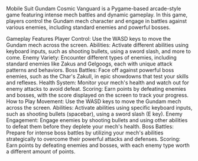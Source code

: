 Mobile Suit Gundam Cosmic Vanguard is a Pygame-based arcade-style game featuring intense mech battles and dynamic gameplay. In this game, players control the Gundam mech character and engage in battles against various enemies, including standard enemies and powerful bosses.

Gameplay Features
Player Control: Use the WASD keys to move the Gundam mech across the screen.
Abilities: Activate different abilities using keyboard inputs, such as shooting bullets, using a sword slash, and more to come.
Enemy Variety: Encounter different types of enemies, including standard enemies like Zakus and Gelgoogs, each with unique attack patterns and behaviors.
Boss Battles: Face off against powerful boss enemies, such as the Char's ZakuII, in epic showdowns that test your skills and reflexes.
Health System: Monitor your mech's health and watch out for enemy attacks to avoid defeat.
Scoring: Earn points by defeating enemies and bosses, with the score displayed on the screen to track your progress.
How to Play
Movement: Use the WASD keys to move the Gundam mech across the screen.
Abilities: Activate abilities using specific keyboard inputs, such as shooting bullets (spacebar), using a sword slash (E key).
Enemy Engagement: Engage enemies by shooting bullets and using other abilities to defeat them before they deplete your mech's health.
Boss Battles: Prepare for intense boss battles by utilizing your mech's abilities strategically to overcome their powerful attacks and defenses.
Scoring: Earn points by defeating enemies and bosses, with each enemy type worth a different amount of points.
